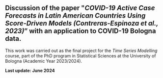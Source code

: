 ## Discussion of the paper "*COVID-19 Active Case Forecasts in Latin American Countries Using Score-Driven Models (Contreras-Espinoza et al., 2023)*” with an application to COVID-19 Bologna data.

This work was carried out as the final project for the *Time Series Modelling* course, part of the PhD program in Statistical Sciences at the University of Bologna (Academic Year 2023/2024).

**Last update: June 2024**
